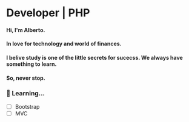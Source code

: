 # Developer | PHP

#### Hi, I'm Alberto. 
#### In love for technology and world of finances. 
#### I belive study is one of the little secrets for sucecss. We always have something to learn.
#### So, never stop.

### 🚀 Learning...
- [ ] Bootstrap
- [ ] MVC
